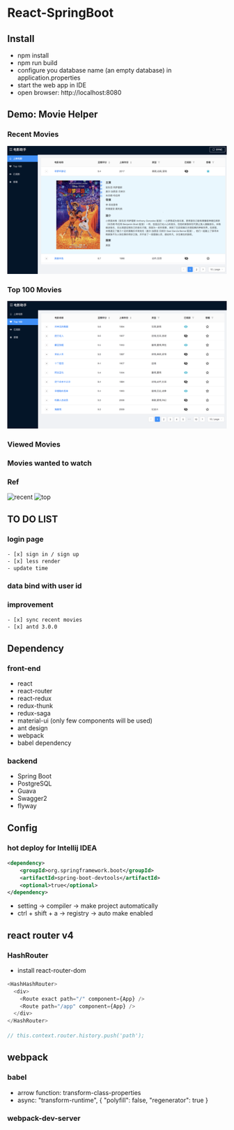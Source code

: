# React-SpringBoot

## Install
- npm install
- npm run build
- configure you database name (an empty database) in application.properties
- start the web app in IDE
- open browser: http://localhost:8080

## Demo: Movie Helper
### Recent Movies
![Recent](./pictures/recent-movie-antd3.png)
### Top 100 Movies
![Top](./pictures/top-movie-antd3.png)
### Viewed Movies

### Movies wanted to watch

### Ref
![recent](https://movie.douban.com/)
![top](https://movie.douban.com/top250?start=0&filter=)

## TO DO LIST
### login page
    - [x] sign in / sign up
    - [x] less render
    - update time
### data bind with user id

### improvement
    - [x] sync recent movies
    - [x] antd 3.0.0

## Dependency
### front-end
- react
- react-router
- react-redux
- redux-thunk
- redux-saga
- material-ui (only few components will be used)
- ant design
- webpack
- babel dependency

### backend
- Spring Boot
- PostgreSQL
- Guava
- Swagger2
- flyway

## Config
### hot deploy for Intellij IDEA
```xml
<dependency>
    <groupId>org.springframework.boot</groupId>
    <artifactId>spring-boot-devtools</artifactId>
    <optional>true</optional>
</dependency>
```
- setting -> compiler -> make project automatically
- ctrl + shift + a -> registry -> auto make enabled

## react router v4
### HashRouter
- install react-router-dom
```javascript
<HashHashRouter>
  <div>
    <Route exact path="/" component={App} />
    <Route path="/app" component={App} />
  </div>
</HashRouter>

// this.context.router.history.push('path');
```

## webpack
### babel
- arrow function: transform-class-properties
- async: "transform-runtime", { "polyfill": false, "regenerator": true }

### webpack-dev-server